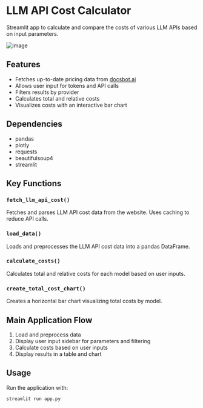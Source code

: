 # LLM API Cost Calculator

Streamlit app to calculate and compare the costs of various LLM APIs based on input parameters.

![image](https://github.com/Prajwalsrinvas/llm_api_cost_calc/assets/24704548/7968c00d-99e7-47f6-9acd-e7ea7b50d9fe)


## Features

- Fetches up-to-date pricing data from [docsbot.ai](https://docsbot.ai/tools/gpt-openai-api-pricing-calculator)
- Allows user input for tokens and API calls
- Filters results by provider
- Calculates total and relative costs
- Visualizes costs with an interactive bar chart

## Dependencies

- pandas
- plotly
- requests
- beautifulsoup4
- streamlit

## Key Functions

### `fetch_llm_api_cost()`

Fetches and parses LLM API cost data from the website. Uses caching to reduce API calls.

### `load_data()`

Loads and preprocesses the LLM API cost data into a pandas DataFrame.

### `calculate_costs()`

Calculates total and relative costs for each model based on user inputs.

### `create_total_cost_chart()`

Creates a horizontal bar chart visualizing total costs by model.

## Main Application Flow

1. Load and preprocess data
2. Display user input sidebar for parameters and filtering
3. Calculate costs based on user inputs
4. Display results in a table and chart

## Usage

Run the application with:

```
streamlit run app.py
```
